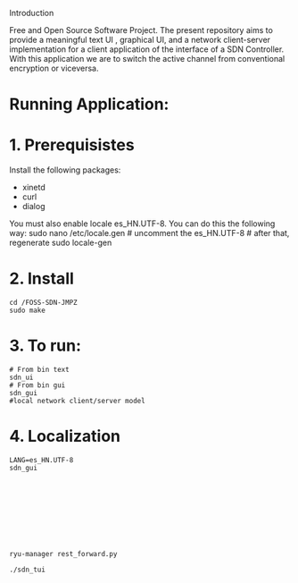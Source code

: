 Introduction

Free and Open Source Software Project. The present repository aims to provide a meaningful text UI , graphical UI, and a network client-server implementation for a client application of the interface of a SDN Controller. With this application we are to switch the active channel from conventional encryption or viceversa. 


# Running Application:
# 1. Prerequisistes
Install the following packages: 
* xinetd 
* curl
* dialog
 

You must also enable locale es_HN.UTF-8. You can do this the following way:
	sudo nano /etc/locale.gen
	# uncomment the es_HN.UTF-8
	# after that, regenerate
	sudo locale-gen
# 2. Install
	cd /FOSS-SDN-JMPZ
	sudo make

# 3. To run:
	# From bin text
	sdn_ui
	# From bin gui
	sdn_gui
	#local network client/server model
	
# 4. Localization 
	LANG=es_HN.UTF-8
	sdn_gui 
	









    ryu-manager rest_forward.py
		
    ./sdn_tui
    


